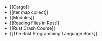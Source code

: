 - [[Cargo]]
- [[iter map collect]]
- [[Modules]]
- [[Reading Files in Rust]]
- [[Rust Crash Course]]
- [[The Rust Programming Language Book]]
